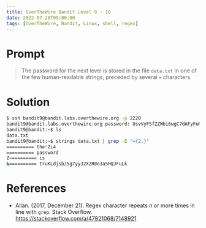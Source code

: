 ```yaml
---
title: OverTheWire Bandit Level 9 - 10
date: 2022-07-28T09:00:00
tags: [OverTheWire, Bandit, Linux, shell, regex]
---
```

# Prompt
> The password for the next level is stored in the file `data.txt` in one of the few human-readable strings, preceded by several `=` characters.

# Solution
```sh
$ ssh bandit9@bandit.labs.overthewire.org -p 2220
bandit9@bandit.labs.overthewire.org password: UsvVyFSfZZWbi6wgC7dAFyFuR6jQQUhR
bandit9@bandit:~$ ls
data.txt
bandit9@bandit:~$ strings data.txt | grep -E "={2,}"
========== the*2i4
========== password
Z========== is
&========== truKLdjsbJ5g7yyJ2X2R0o3a5HQJFuLk
```

# References
* Allan. (2017, December 21). Regex character repeats $n$ or more times in line with `grep`. Stack Overflow. <https://stackoverflow.com/a/47921068/7148921>